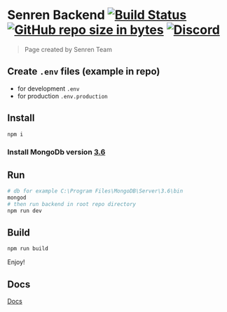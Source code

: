 # Senren Backend [![Build Status](https://travis-ci.org/xdk78/senren-backend.svg?branch=master)](https://travis-ci.org/xdk78/senren-backend) [![GitHub repo size in bytes](https://img.shields.io/github/repo-size/badges/shields.svg)](https://github.com/xdk78/senren-backend) [![Discord](https://img.shields.io/discord/367325058353594378.svg)](https://github.com/xdk78/senren-backend)

> Page created by Senren Team

## Create `.env` files (example in repo)

- for development `.env`
- for production `.env.production`

## Install

```bash
npm i
```

### Install MongoDb version [3.6](https://www.mongodb.com/download-center)

## Run

```bash
# db for example C:\Program Files\MongoDB\Server\3.6\bin
mongod
# then run backend in root repo directory
npm run dev
```

## Build

```bash
npm run build
```

Enjoy!

## Docs

[Docs](docs/index.md)